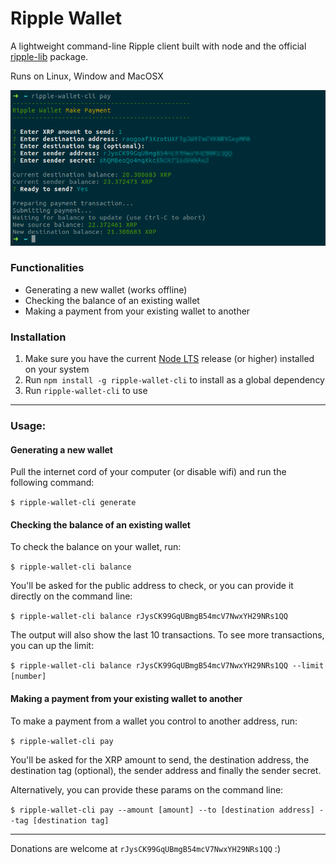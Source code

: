 # Ripple Wallet

A lightweight command-line Ripple client built with node and the official [ripple-lib](https://github.com/ripple/ripple-lib) package.

Runs on Linux, Window and MacOSX

![Network diagram](screenshot.png)

### Functionalities
- Generating a new wallet (works offline)
- Checking the balance of an existing wallet
- Making a payment from your existing wallet to another

### Installation
1. Make sure you have the current [Node LTS](https://nodejs.org/en/) release (or higher) installed on your system
2. Run `npm install -g ripple-wallet-cli` to install as a global dependency
3. Run `ripple-wallet-cli` to use

---

### Usage:

#### Generating a new wallet

Pull the internet cord of your computer (or disable wifi) and run the following command:

`$ ripple-wallet-cli generate`

#### Checking the balance of an existing wallet

To check the balance on your wallet, run:

`$ ripple-wallet-cli balance`

You'll be asked for the public address to check, or you can provide it directly on the command line:

`$ ripple-wallet-cli balance rJysCK99GqUBmgB54mcV7NwxYH29NRs1QQ`

The output will also show the last 10 transactions.
To see more transactions, you can up the limit:

`$ ripple-wallet-cli balance rJysCK99GqUBmgB54mcV7NwxYH29NRs1QQ --limit [number]`

#### Making a payment from your existing wallet to another

To make a payment from a wallet you control to another address, run:

`$ ripple-wallet-cli pay`

You'll be asked for the XRP amount to send, the destination address, the destination tag (optional), the sender address and finally the sender secret.

Alternatively, you can provide these params on the command line:

`$ ripple-wallet-cli pay --amount [amount] --to [destination address] --tag [destination tag]`

---

Donations are welcome at `rJysCK99GqUBmgB54mcV7NwxYH29NRs1QQ` :)